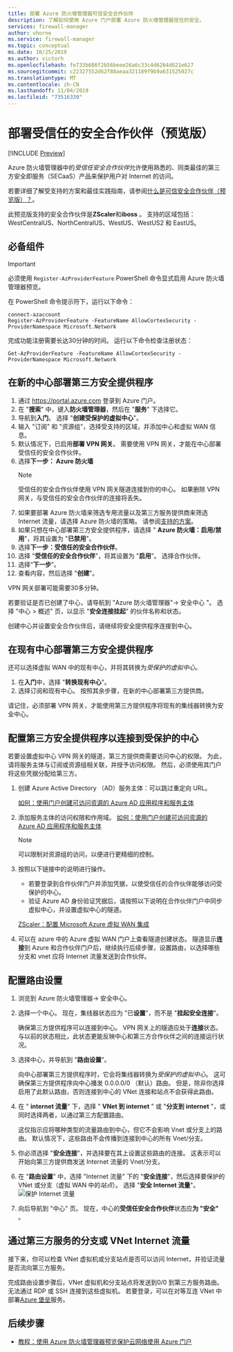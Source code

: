 ```yaml
---
title: 部署 Azure 防火墙管理器可信安全合作伙伴
description: 了解如何使用 Azure 门户部署 Azure 防火墙管理器信任的安全。
services: firewall-manager
author: vhorne
ms.service: firewall-manager
ms.topic: conceptual
ms.date: 10/25/2019
ms.author: victorh
ms.openlocfilehash: fe733b686f2b56beee26a6c33c4d6264d621e627
ms.sourcegitcommit: c22327552d62f88aeaa321189f9b9a631525027c
ms.translationtype: MT
ms.contentlocale: zh-CN
ms.lasthandoff: 11/04/2019
ms.locfileid: "73516339"
---
```

# <a name="deploy-a-trusted-security-partner-preview"></a>部署受信任的安全合作伙伴（预览版）

[!INCLUDE [Preview](../../includes/firewall-manager-preview-notice.md)]

Azure 防火墙管理器中的*受信任安全合作伙伴*允许使用熟悉的、同类最佳的第三方安全即服务（SECaaS）产品来保护用户对 Internet 的访问。

若要详细了解受支持的方案和最佳实践指南，请参阅[什么是可信安全合作伙伴（预览版）？](trusted-security-partners.md)。

此预览版支持的安全合作伙伴是**ZScaler**和**iboss** 。 支持的区域包括： WestCentralUS、NorthCentralUS、WestUS、WestUS2 和 EastUS。

## <a name="prerequisites"></a>必备组件

> [!IMPORTANT]
> 必须使用 `Register-AzProviderFeature` PowerShell 命令显式启用 Azure 防火墙管理器预览。

在 PowerShell 命令提示符下，运行以下命令：

```azure-powershell
connect-azaccount
Register-AzProviderFeature -FeatureName AllowCortexSecurity -ProviderNamespace Microsoft.Network
```
完成功能注册需要长达30分钟的时间。 运行以下命令检查注册状态：

`Get-AzProviderFeature -FeatureName AllowCortexSecurity -ProviderNamespace Microsoft.Network`

## <a name="deploy-a-third-party-security-provider-in-a-new-hub"></a>在新的中心部署第三方安全提供程序

1. 通过 https://portal.azure.com 登录到 Azure 门户。
2. 在 "**搜索**" 中，键入**防火墙管理器**，然后在 "**服务**" 下选择它。
3. 导航到**入门**。 选择 "**创建受保护的虚拟中心**"。 
4. 输入 "订阅" 和 "资源组"，选择受支持的区域，并添加中心和虚拟 WAN 信息。 
5. 默认情况下，已启用**部署 VPN 网关**。 需要使用 VPN 网关，才能在中心部署受信任的安全合作伙伴。 
6. 选择**下一步： Azure 防火墙**
   > [!NOTE]
   > 受信任的安全合作伙伴使用 VPN 网关隧道连接到你的中心。 如果删除 VPN 网关，与受信任的安全合作伙伴的连接将丢失。
7. 如果要部署 Azure 防火墙来筛选专用流量以及第三方服务提供商来筛选 Internet 流量，请选择 Azure 防火墙的策略。 请参阅[支持的方案](trusted-security-partners.md#key-scenarios)。
8. 如果只想在中心部署第三方安全提供程序，请选择 " **Azure 防火墙：启用/禁用**"，将其设置为 "**已禁用**"。 
9. 选择**下一步：受信任的安全合作伙伴**。
10. 选择 "**受信任的安全合作伙伴**"，将其设置为 "**启用**"。 选择合作伙伴。 
11. 选择“**下一步**”。 
12. 查看内容，然后选择 "**创建**"。

VPN 网关部署可能需要30多分钟。

若要验证是否已创建了中心，请导航到 "Azure 防火墙管理器"-> 安全中心 "。 选择 "中心 > 概述" 页，以显示 "**安全连接挂起**" 的伙伴名称和状态。

创建中心并设置安全合作伙伴后，请继续将安全提供程序连接到中心。

## <a name="deploy-a-third-party-security-provider-in-an-existing-hub"></a>在现有中心部署第三方安全提供程序

还可以选择虚拟 WAN 中的现有中心，并将其转换为*受保护的虚拟中心*。

1. 在**入门**中，选择 "**转换现有中心**"。
2. 选择订阅和现有中心。 按照其余步骤，在新的中心部署第三方提供商。

请记住，必须部署 VPN 网关，才能使用第三方提供程序将现有的集线器转换为安全中心。

## <a name="configure-third-party-security-providers-to-connect-to-a-secured-hub"></a>配置第三方安全提供程序以连接到受保护的中心

若要设置虚拟中心 VPN 网关的隧道，第三方提供商需要访问中心的权限。 为此，请将服务主体与订阅或资源组相关联，并授予访问权限。 然后，必须使用其门户将这些凭据分配给第三方。

1. 创建 Azure Active Directory （AD）服务主体：可以跳过重定向 URL。 

   [如何：使用门户创建可访问资源的 Azure AD 应用程序和服务主体](../active-directory/develop/howto-create-service-principal-portal.md#create-an-azure-active-directory-application)
2. 添加服务主体的访问权限和作用域。
   [如何：使用门户创建可访问资源的 Azure AD 应用程序和服务主体](../active-directory/develop/howto-create-service-principal-portal.md#create-an-azure-active-directory-application)

   > [!NOTE]
   > 可以限制对资源组的访问，以便进行更精细的控制。
3. 按照以下链接中的说明进行操作。

   - 若要登录到合作伙伴门户并添加凭据，以使受信任的合作伙伴能够访问受保护的中心。
   - 验证 Azure AD 身份验证凭据后，请按照以下说明在合作伙伴门户中同步虚拟中心，并设置虚拟中心的隧道。

   [ZScaler：配置 Microsoft Azure 虚拟 WAN 集成](https://help.zscaler.com/zia/configuring-microsoft-azure-virtual-wan-integration)
4. 可以在 azure 中的 Azure 虚拟 WAN 门户上查看隧道创建状态。 隧道显示**连接**到 Azure 和合作伙伴门户后，继续执行后续步骤，设置路由，以选择哪些分支和 vnet 应将 Internet 流量发送到合作伙伴。

## <a name="configure-route-settings"></a>配置路由设置

1. 浏览到 Azure 防火墙管理器-> 安全中心。 
2. 选择一个中心。 现在，集线器状态应为 "已**设置**"，而不是 "**挂起安全连接**"。

   确保第三方提供程序可以连接到中心。 VPN 网关上的隧道应处于**连接**状态。 与以前的状态相比，此状态更能反映中心和第三方合作伙伴之间的连接运行状况。
3. 选择中心，并导航到 "**路由设置**"。

   向中心部署第三方提供程序时，它会将集线器转换为*受保护的虚拟中心*。 这可确保第三方提供程序向中心播发 0.0.0.0/0 （默认）路由。 但是，除非你选择启用了此默认路由，否则连接到中心的 VNet 连接和站点不会获得此路由。
4. 在 " **internet 流量**" 下，选择 " **VNet 到 internet** " 或 "**分支到 internet** "，或同时选择两者，以通过第三方配置路由。

   这仅指示应将哪种类型的流量路由到中心，但它不会影响 Vnet 或分支上的路由。 默认情况下，这些路由不会传播到连接到中心的所有 Vnet/分支。
5. 你必须选择 "**安全连接**"，并选择要在其上设置这些路由的连接。 这表示可以开始向第三方提供商发送 Internet 流量的 Vnet/分支。
6. 在 "**路由设置**" 中，选择 "Internet 流量" 下的 "**安全连接**"，然后选择要保护的 VNet 或分支（虚拟 WAN 中的*站点*）。 选择 "**安全 Internet 流量**"。
   ![保护 Internet 流量](media/deploy-trusted-security-partner/secure-internet-traffic.png)
7. 向后导航到 "中心" 页。 现在，中心的**受信任安全合作伙伴**状态应**为 "安全"** 。

## <a name="branch-or-vnet-internet-traffic-via-third-party-service"></a>通过第三方服务的分支或 VNet Internet 流量

接下来，你可以检查 VNet 虚拟机或分支站点是否可以访问 Internet，并验证流量是否流向第三方服务。

完成路由设置步骤后，VNet 虚拟机和分支站点将发送到0/0 到第三方服务路由。 无法通过 RDP 或 SSH 连接到这些虚拟机。 若要登录，可以在对等互连 VNet 中部署[Azure 堡垒](../bastion/bastion-overview.md)服务。

## <a name="next-steps"></a>后续步骤

- [教程：使用 Azure 防火墙管理器预览保护云网络使用 Azure 门户](secure-cloud-network.md)




